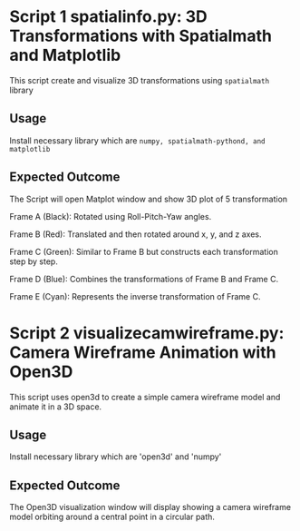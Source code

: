 # Script 1 spatialinfo.py: 3D Transformations with Spatialmath and Matplotlib
This script create and visualize 3D transformations using `spatialmath` library

## Usage
Install necessary library which are  `numpy, spatialmath-pythond, and matplotlib`

## Expected Outcome
The Script will open Matplot window and show 3D plot of 5 transformation

Frame A (Black): Rotated using Roll-Pitch-Yaw angles.

Frame B (Red): Translated and then rotated around x, y, and z axes.

Frame C (Green): Similar to Frame B but constructs each transformation step by step.

Frame D (Blue): Combines the transformations of Frame B and Frame C.

Frame E (Cyan): Represents the inverse transformation of Frame C.

# Script 2 visualizecamwireframe.py: Camera Wireframe Animation with Open3D
This script uses open3d to create a simple camera wireframe model and animate it in a 3D space. 

## Usage
Install necessary library which are  'open3d' and 'numpy'

## Expected Outcome
The Open3D visualization window will display showing a camera wireframe model orbiting around a central point in a circular path.